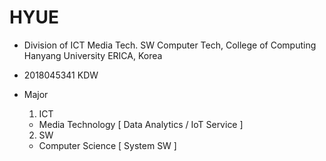 # HYUE

  * Division of ICT Media Tech. SW Computer Tech, College of Computing Hanyang University ERICA, Korea
  * 2018045341 KDW
  
  * Major
    1. ICT
      - Media Technology
        [ Data Analytics / IoT Service ]
    2. SW
      - Computer Science
        [ System SW ]
